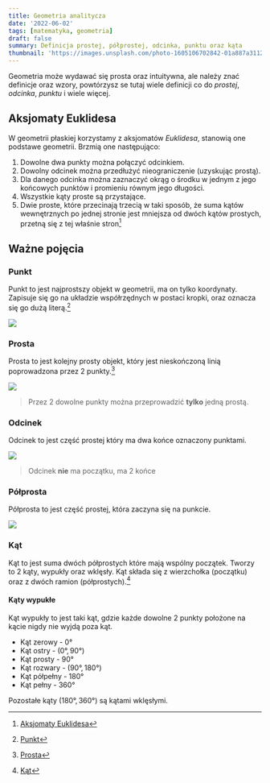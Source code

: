 ```yaml
---
title: Geometria analitycza
date: '2022-06-02'
tags: [matematyka, geometria]
draft: false
summary: Definicja prostej, półprostej, odcinka, punktu oraz kąta
thumbnail: 'https://images.unsplash.com/photo-1605106702842-01a887a31122?ixlib=rb-1.2.1&ixid=MnwxMjA3fDB8MHxwaG90by1wYWdlfHx8fGVufDB8fHx8&auto=format&fit=crop&w=500&q=80'
---
```


Geometria może wydawać się prosta oraz intuitywna, ale należy znać definicje oraz wzory, powtórzysz se tutaj wiele definicji co do *prostej*, *odcinka*, *punktu* i wiele więcej.

## Aksjomaty Euklidesa

W geometrii płaskiej korzystamy z aksjomatów *Euklidesa*, stanowią one podstawe geometrii. Brzmią one następująco:

1.  Dowolne dwa punkty można połączyć odcinkiem.
2. Dowolny odcinek można przedłużyć nieograniczenie (uzyskując prostą).
3. Dla danego odcinka można zaznaczyć okrąg o środku w jednym z jego końcowych punktów i promieniu równym jego długości.
4. Wszystkie kąty proste są przystające.
5. Dwie proste, które przecinają trzecią w taki sposób, że suma kątów wewnętrznych po jednej stronie jest mniejsza od dwóch kątów prostych, przetną się z tej właśnie stron[^aksjomaty]

## Ważne pojęcia
 
### Punkt

Punkt to jest najprostszy objekt w geometrii, ma on tylko koordynaty. Zapisuje się go na układzie współrzędnych w postaci kropki, oraz oznacza się go dużą literą.[^punkt]

![](/static/images/math/Punkt.png)

### Prosta

Prosta to jest kolejny prosty objekt, który jest nieskończoną linią poprowadzona przez 2 punkty.[^prosta]

![](/static/images/math/Prosta.png)

> Przez 2 dowolne punkty można przeprowadzić **tylko** jedną prostą.

### Odcinek

Odcinek to jest część prostej który ma dwa końce oznaczony punktami.

![](/static/images/math/Odcinek.png)

> Odcinek **nie** ma początku, ma 2 końce

### Półprosta

Półprosta to jest część prostej, która zaczyna się na punkcie.

![](/static/images/math/Półprosta.png)

### Kąt

Kąt to jest suma dwóch półprostych które mają wspólny początek. Tworzy to 2 kąty, wypukły oraz wklęsły. Kąt składa się z wierzchołka (początku) oraz z dwóch ramion (półprostych).[^kat]

#### Kąty wypukłe

Kąt wypukły to jest taki kąt, gdzie każde dowolne 2 punkty położone na kącie nigdy nie wyjdą poza kąt.

* Kąt zerowy - $0°$
* Kąt ostry - $(0°,90°)$
* Kąt prosty - $90°$
* Kąt rozwary - $(90°,180°)$
* Kąt półpełny - $180°$
* Kąt pełny - $360°$

Pozostałe kąty $(180°, 360°)$ są kątami wklęsłymi.

[^aksjomaty]: [Aksjomaty Euklidesa](https://pl.wikipedia.org/wiki/Geometria_euklidesowa#Aksjomaty_Euklidesa)
[^punkt]: [Punkt](https://en.wikipedia.org/wiki/Point_(geometry))
[^prosta]: [Prosta](https://en.wikipedia.org/wiki/Line_(geometry))
[^kat]: [Kąt](https://en.wikipedia.org/wiki/Angle)